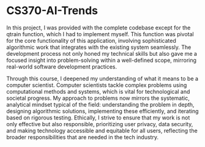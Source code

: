 # CS370-AI-Trends

In this project, I was provided with the complete codebase except for the qtrain function, which I had to implement myself. This function was pivotal for the core functionality of this application, involving sophisticated algorithmic work that integrates with the existing system seamlessly. The development process not only honed my technical skills but also gave me a focused insight into problem-solving within a well-defined scope, mirroring real-world software development practices.

Through this course, I deepened my understanding of what it means to be a computer scientist. Computer scientists tackle complex problems using computational methods and systems, which is vital for technological and societal progress. My approach to problems now mirrors the systematic, analytical mindset typical of the field: understanding the problem in depth, designing algorithmic solutions, implementing these efficiently, and iterating based on rigorous testing. Ethically, I strive to ensure that my work is not only effective but also responsible, prioritizing user privacy, data security, and making technology accessible and equitable for all users, reflecting the broader responsibilities that are needed in the tech industry.
